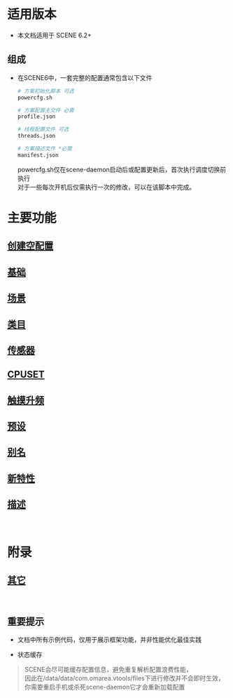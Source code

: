 # 适用版本
- 本文档适用于 SCENE 6.2+

## 组成
- 在SCENE6中，一套完整的配置通常包含以下文件

  ```sh
  # 方案初始化脚本 可选
  powercfg.sh

  # 方案配置主文件 必需
  profile.json

  # 线程配置文件 可选
  threads.json

  # 方案描述文件 *必需
  manifest.json 
  ```
  powercfg.sh仅在scene-daemon启动后或配置更新后，首次执行调度切换前执行<br>
  对于一些每次开机后仅需执行一次的修改，可以在该脚本中完成。



# 主要功能
## [创建空配置](./empty.md)
## [基础](./basic.md)
## [场景](./apps.md)
## [类目](categories.md)
## [传感器](./sensor.md)
## [CPUSET](./cpuset.md)
## [触摸升频](./booster.md)
## [预设](./presets.md)
## [别名](./alias.md)
## [新特性](./new_features.md)
## [描述](./manifest.md)

<br />

# 附录
## [其它](./others.md)

<br />

## 重要提示
- 文档中所有示例代码，仅用于展示框架功能，并非性能优化最佳实践

- 状态缓存
> SCENE会尽可能缓存配置信息，避免重复解析配置浪费性能，<br>
> 因此在/data/data/com.omarea.vtools/files下进行修改并不会即时生效，<br>
> 你需要重启手机或杀死scene-daemon它才会重新加载配置
